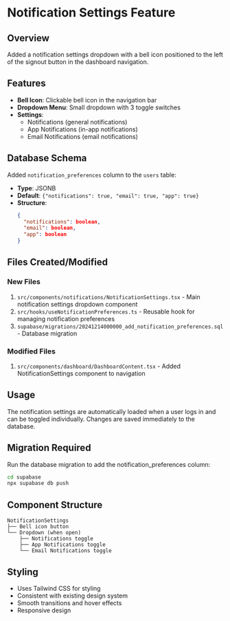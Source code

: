 # Notification Settings Feature

## Overview
Added a notification settings dropdown with a bell icon positioned to the left of the signout button in the dashboard navigation.

## Features
- **Bell Icon**: Clickable bell icon in the navigation bar
- **Dropdown Menu**: Small dropdown with 3 toggle switches
- **Settings**: 
  - Notifications (general notifications)
  - App Notifications (in-app notifications)
  - Email Notifications (email notifications)

## Database Schema
Added `notification_preferences` column to the `users` table:
- **Type**: JSONB
- **Default**: `{"notifications": true, "email": true, "app": true}`
- **Structure**: 
  ```json
  {
    "notifications": boolean,
    "email": boolean,
    "app": boolean
  }
  ```

## Files Created/Modified

### New Files
1. `src/components/notifications/NotificationSettings.tsx` - Main notification settings dropdown component
2. `src/hooks/useNotificationPreferences.ts` - Reusable hook for managing notification preferences
3. `supabase/migrations/20241214000000_add_notification_preferences.sql` - Database migration

### Modified Files
1. `src/components/dashboard/DashboardContent.tsx` - Added NotificationSettings component to navigation

## Usage
The notification settings are automatically loaded when a user logs in and can be toggled individually. Changes are saved immediately to the database.

## Migration Required
Run the database migration to add the notification_preferences column:
```bash
cd supabase
npx supabase db push
```

## Component Structure
```
NotificationSettings
├── Bell icon button
└── Dropdown (when open)
    ├── Notifications toggle
    ├── App Notifications toggle
    └── Email Notifications toggle
```

## Styling
- Uses Tailwind CSS for styling
- Consistent with existing design system
- Smooth transitions and hover effects
- Responsive design